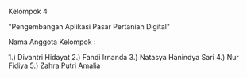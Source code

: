 
Kelompok 4

"Pengembangan Aplikasi Pasar Pertanian Digital"


Nama Anggota Kelompok : 

1.) Divantri Hidayat
2.) Fandi Irnanda
3.) Natasya Hanindya Sari
4.) Nur Fidiya
5.) Zahra Putri Amalia
